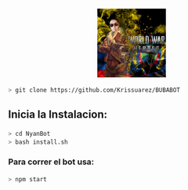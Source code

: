 <p align="center">
<img src="./src/assistant.jpg" width="140" height="140"/>
</p>


```bash
> git clone https://github.com/Krissuarez/BUBABOT
```

## Inicia la Instalacion:

```bash
> cd NyanBot
> bash install.sh
```

### Para correr el bot usa:
```bash
> npm start
```

